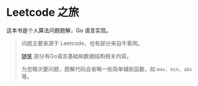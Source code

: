 # Leetcode 之旅

这本书是个人算法问题题解，Go 语言实现。

> 问题主要来源于 Leetcode，也有部分来自牛客网。
>
> [随笔](essay) 部分有Go语言基础和数据结构相关内容。
>
> 为忽略次要问题，题解代码会省略一些简单辅助函数，如 `max`、`min`、`abs` 等。
